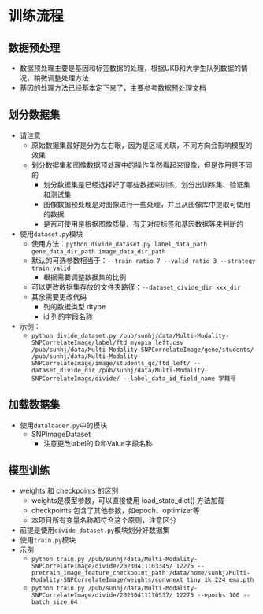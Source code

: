 # 训练流程

## 数据预处理

- 数据预处理主要是基因和标签数据的处理，根据UKB和大学生队列数据的情况，稍微调整处理方法
- 基因的处理方法已经基本定下来了，主要参考[数据预处理文档](data_pretreatment.md)

## 划分数据集

- 请注意
    - 原始数据集最好是分为左右眼，因为是区域关联，不同方向会影响模型的效果
    - 划分数据集和图像数据预处理中的操作虽然看起来很像，但是作用是不同的
        - 划分数据集是已经选择好了哪些数据来训练，划分出训练集、验证集和测试集
        - 图像数据预处理是对图像进行一些处理，并且从图像库中提取可使用的数据
        - 是否可使用是根据图像质量、有无对应标签和基因数据等来判断的
- 使用`dataset.py`模块
    - 使用方法：`python divide_dataset.py label_data_path gene_data_dir_path image_data_dir_path`
    - 默认的可选参数相当于：`--train_ratio 7 --valid_ratio 3 --strategy train_valid`
        - 根据需要调整数据集的比例
    - 可以更改数据集存放的文件夹路径：`--dataset_divide_dir xxx_dir`
    - 其余需要更改代码
        - 列的数据类型 dtype
        - id 列的字段名称
- 示例：
    - `python divide_dataset.py /pub/sunhj/data/Multi-Modality-SNPCorrelateImage/label/ftd_myopia_left.csv /pub/sunhj/data/Multi-Modality-SNPCorrelateImage/gene/students/ /pub/sunhj/data/Multi-Modality-SNPCorrelateImage/image/students_qc/ftd_left/ --dataset_divide_dir /pub/sunhj/data/Multi-Modality-SNPCorrelateImage/divide/ --label_data_id_field_name 学籍号`

## 加载数据集

- 使用`dataloader.py`中的模块
    - SNPImageDataset
        - 注意更改label的ID和Value字段名称

## 模型训练

- weights 和 checkpoints 的区别
    - weights是模型参数，可以直接使用 load_state_dict() 方法加载
    - checkpoints 包含了其他参数，如epoch、optimizer等
    - 本项目所有变量名称都符合这个原则，注意区分
- 前提是使用`divide_dataset.py`模块划分好数据集
- 使用`train.py`模块
- 示例
    - `python train.py /pub/sunhj/data/Multi-Modality-SNPCorrelateImage/divide/20230411103345/ 12275 --pretrain_image_feature_checkpoint_path /data/home/sunhj/Multi-Modality-SNPCorrelateImage/weights/convnext_tiny_1k_224_ema.pth`
    - `python train.py /pub/sunhj/data/Multi-Modality-SNPCorrelateImage/divide/20230411170537/ 12275 --epochs 100 --batch_size 64`
